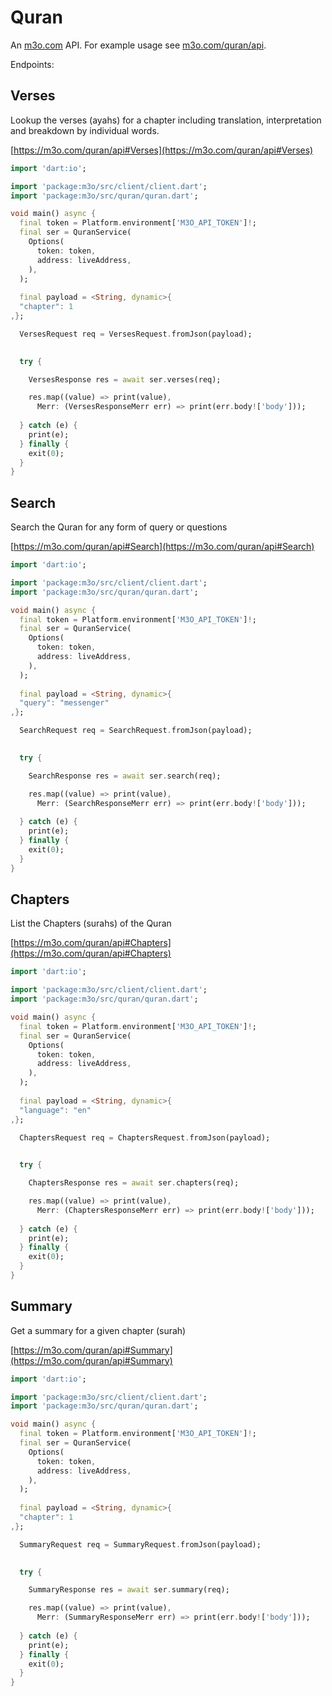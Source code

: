 # Quran

An [m3o.com](https://m3o.com) API. For example usage see [m3o.com/quran/api](https://m3o.com/quran/api).

Endpoints:

## Verses

Lookup the verses (ayahs) for a chapter including
translation, interpretation and breakdown by individual
words.


[https://m3o.com/quran/api#Verses](https://m3o.com/quran/api#Verses)

```dart
import 'dart:io';

import 'package:m3o/src/client/client.dart';
import 'package:m3o/src/quran/quran.dart';

void main() async {
  final token = Platform.environment['M3O_API_TOKEN']!;
  final ser = QuranService(
    Options(
      token: token,
      address: liveAddress,
    ),
  );
 
  final payload = <String, dynamic>{
  "chapter": 1
,};

  VersesRequest req = VersesRequest.fromJson(payload);

  
  try {

	VersesResponse res = await ser.verses(req);

    res.map((value) => print(value),
	  Merr: (VersesResponseMerr err) => print(err.body!['body']));	
  
  } catch (e) {
    print(e);
  } finally {
    exit(0);
  }
}
```
## Search

Search the Quran for any form of query or questions


[https://m3o.com/quran/api#Search](https://m3o.com/quran/api#Search)

```dart
import 'dart:io';

import 'package:m3o/src/client/client.dart';
import 'package:m3o/src/quran/quran.dart';

void main() async {
  final token = Platform.environment['M3O_API_TOKEN']!;
  final ser = QuranService(
    Options(
      token: token,
      address: liveAddress,
    ),
  );
 
  final payload = <String, dynamic>{
  "query": "messenger"
,};

  SearchRequest req = SearchRequest.fromJson(payload);

  
  try {

	SearchResponse res = await ser.search(req);

    res.map((value) => print(value),
	  Merr: (SearchResponseMerr err) => print(err.body!['body']));	
  
  } catch (e) {
    print(e);
  } finally {
    exit(0);
  }
}
```
## Chapters

List the Chapters (surahs) of the Quran


[https://m3o.com/quran/api#Chapters](https://m3o.com/quran/api#Chapters)

```dart
import 'dart:io';

import 'package:m3o/src/client/client.dart';
import 'package:m3o/src/quran/quran.dart';

void main() async {
  final token = Platform.environment['M3O_API_TOKEN']!;
  final ser = QuranService(
    Options(
      token: token,
      address: liveAddress,
    ),
  );
 
  final payload = <String, dynamic>{
  "language": "en"
,};

  ChaptersRequest req = ChaptersRequest.fromJson(payload);

  
  try {

	ChaptersResponse res = await ser.chapters(req);

    res.map((value) => print(value),
	  Merr: (ChaptersResponseMerr err) => print(err.body!['body']));	
  
  } catch (e) {
    print(e);
  } finally {
    exit(0);
  }
}
```
## Summary

Get a summary for a given chapter (surah)


[https://m3o.com/quran/api#Summary](https://m3o.com/quran/api#Summary)

```dart
import 'dart:io';

import 'package:m3o/src/client/client.dart';
import 'package:m3o/src/quran/quran.dart';

void main() async {
  final token = Platform.environment['M3O_API_TOKEN']!;
  final ser = QuranService(
    Options(
      token: token,
      address: liveAddress,
    ),
  );
 
  final payload = <String, dynamic>{
  "chapter": 1
,};

  SummaryRequest req = SummaryRequest.fromJson(payload);

  
  try {

	SummaryResponse res = await ser.summary(req);

    res.map((value) => print(value),
	  Merr: (SummaryResponseMerr err) => print(err.body!['body']));	
  
  } catch (e) {
    print(e);
  } finally {
    exit(0);
  }
}
```
